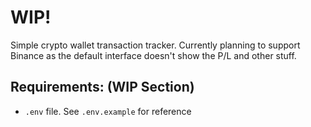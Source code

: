 # WIP!

Simple crypto wallet transaction tracker. Currently planning to support Binance
as the default interface doesn't show the P/L and other stuff.

## Requirements: (WIP Section)

- `.env` file. See `.env.example` for reference
